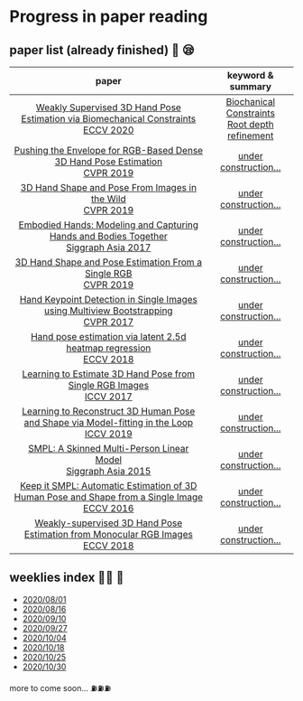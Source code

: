 # Progress in paper reading

## paper list (already finished) :book: :sleepy:

paper |keyword & summary
:-: | :-: 
[Weakly Supervised 3D Hand Pose Estimation via Biomechanical Constraints<br>ECCV 2020](https://arxiv.org/pdf/2003.09282.pdf)| [Biochanical Constraints<br>Root depth refinement](/weeklies/8weekly.md)
[Pushing the Envelope for RGB-Based Dense 3D Hand Pose Estimation<br>CVPR 2019](/picture/push.jpeg)|[under construction...](/picture/push.jpeg)
[3D Hand Shape and Pose From Images in the Wild<br>CVPR 2019](/picture/push.jpeg)|[under construction...](/picture/push.jpeg)
[Embodied Hands: Modeling and Capturing Hands and Bodies Together<br>Siggraph Asia 2017](/picture/push.jpeg)|[under construction...](/picture/push.jpeg)
[3D Hand Shape and Pose Estimation From a Single RGB<br>CVPR 2019](/picture/push.jpeg)|[under construction...](/picture/push.jpeg)
[Hand Keypoint Detection in Single Images using Multiview Bootstrapping<br>CVPR 2017](/picture/push.jpeg)|[under construction...](/picture/push.jpeg)
[Hand pose estimation via latent 2.5d heatmap regression<br>ECCV 2018](/picture/push.jpeg)|[under construction...](/picture/push.jpeg)
[Learning to Estimate 3D Hand Pose from Single RGB Images<br>ICCV 2017](/picture/push.jpeg)|[under construction...](/picture/push.jpeg)
[Learning to Reconstruct 3D Human Pose and Shape via Model-fitting in the Loop<br>ICCV 2019](/picture/push.jpeg)|[under construction...](/picture/push.jpeg)
[SMPL: A Skinned Multi-Person Linear Model<br>Siggraph Asia 2015](/picture/push.jpeg)|[under construction...](/picture/push.jpeg)
[Keep it SMPL: Automatic Estimation of 3D Human Pose and Shape from a Single Image<br>ECCV 2016](/picture/push.jpeg)|[under construction...](/picture/push.jpeg)
[Weakly-supervised 3D Hand Pose Estimation from Monocular RGB Images <br>ECCV 2018](/picture/push.jpeg)|[under construction...](/picture/push.jpeg)

## weeklies index :man_teacher: :raising_hand:
* [2020/08/01](weeklies/1weekly.md) 
* [2020/08/16](weeklies/1weekly.md)
* [2020/09/10](weeklies/1weekly.md)
* [2020/09/27](weeklies/1weekly.md)
* [2020/10/04](weeklies/1weekly.md)
* [2020/10/18](weeklies/1weekly.md)
* [2020/10/25](weeklies/1weekly.md) 
* [2020/10/30](weeklies/1weekly.md)

more to come soon... :fuelpump::fuelpump::fuelpump: